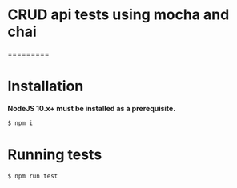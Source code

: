 # CRUD api tests using mocha and chai
=========

# Installation

**NodeJS 10.x+ must be installed as a prerequisite.**
```
$ npm i
```

# Running tests

```
$ npm run test
```
